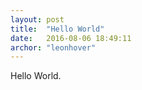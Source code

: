 ```yaml
---
layout: post
title:  "Hello World"
date:   2016-08-06 18:49:11
archor: "leonhover"
---
```


Hello World.
